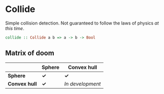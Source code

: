Collide
=======

Simple collision detection. Not guaranteed to follow the laws of physics _at this time_.

```haskell
collide :: Collide a b => a -> b -> Bool
```

Matrix of doom
--------------

|                 | **Sphere** | **Convex hull**  |
| --------------- | ---------- | ---------------- |
| **Sphere**      | **✓**      | **✓**            |
| **Convex hull** | **✓**      | _In development_ |
